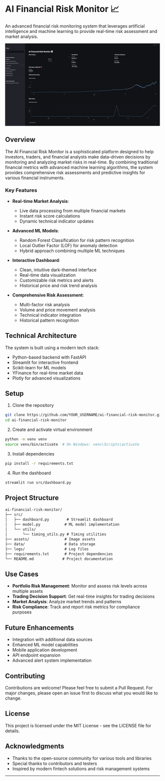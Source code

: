 # AI Financial Risk Monitor 📈

An advanced financial risk monitoring system that leverages artificial intelligence and machine learning to provide real-time risk assessment and market analysis.

![AI Financial Risk Monitor Dashboard](assets/dashboard_preview.png)

## Overview

The AI Financial Risk Monitor is a sophisticated platform designed to help investors, traders, and financial analysts make data-driven decisions by monitoring and analyzing market risks in real-time. By combining traditional financial metrics with advanced machine learning algorithms, the system provides comprehensive risk assessments and predictive insights for various financial instruments.

### Key Features

- **Real-time Market Analysis**: 
  - Live data processing from multiple financial markets
  - Instant risk score calculations
  - Dynamic technical indicator updates

- **Advanced ML Models**:
  - Random Forest Classification for risk pattern recognition
  - Local Outlier Factor (LOF) for anomaly detection
  - Hybrid approach combining multiple ML techniques

- **Interactive Dashboard**:
  - Clean, intuitive dark-themed interface
  - Real-time data visualization
  - Customizable risk metrics and alerts
  - Historical price and risk trend analysis

- **Comprehensive Risk Assessment**:
  - Multi-factor risk analysis
  - Volume and price movement analysis
  - Technical indicator integration
  - Historical pattern recognition

## Technical Architecture

The system is built using a modern tech stack:
- Python-based backend with FastAPI
- Streamlit for interactive frontend
- Scikit-learn for ML models
- YFinance for real-time market data
- Plotly for advanced visualizations

## Setup
1. Clone the repository

```bash
git clone https://github.com/YOUR_USERNAME/ai-financial-risk-monitor.git
cd ai-financial-risk-monitor
```

2. Create and activate virtual environment

```bash
python -m venv venv
source venv/bin/activate  # On Windows: venv\Scripts\activate
```

3. Install dependencies

```bash
pip install -r requirements.txt
```

4. Run the dashboard

```bash
streamlit run src/dashboard.py
```

## Project Structure
```
ai-financial-risk-monitor/
├── src/
│   ├── dashboard.py        # Streamlit dashboard
│   ├── model.py           # ML model implementation
│   └── utils/
│       └── timing_utils.py # Timing utilities
├── assets/                # Image assets
├── data/                  # Data storage
├── logs/                  # Log files
├── requirements.txt       # Project dependencies
└── README.md             # Project documentation
```

## Use Cases

- **Portfolio Risk Management**: Monitor and assess risk levels across multiple assets
- **Trading Decision Support**: Get real-time insights for trading decisions
- **Market Analysis**: Analyze market trends and patterns
- **Risk Compliance**: Track and report risk metrics for compliance purposes

## Future Enhancements

- Integration with additional data sources
- Enhanced ML model capabilities
- Mobile application development
- API endpoint expansion
- Advanced alert system implementation

## Contributing

Contributions are welcome! Please feel free to submit a Pull Request. For major changes, please open an issue first to discuss what you would like to change.

## License

This project is licensed under the MIT License - see the LICENSE file for details.

## Acknowledgments

- Thanks to the open-source community for various tools and libraries
- Special thanks to contributors and testers
- Inspired by modern fintech solutions and risk management systems

---
